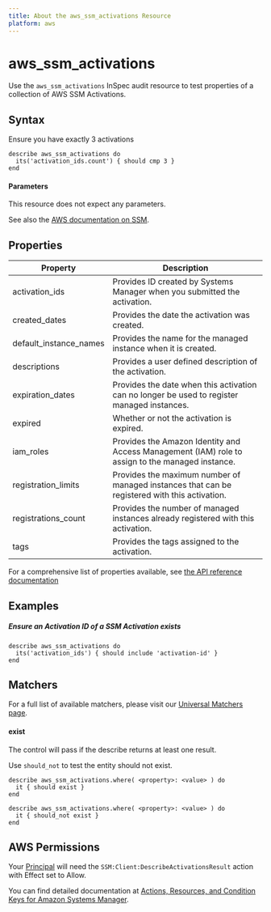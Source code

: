 ```yaml
---
title: About the aws_ssm_activations Resource
platform: aws
---
```


# aws\_ssm\_activations

Use the `aws_ssm_activations` InSpec audit resource to test properties of a collection of AWS SSM Activations.

## Syntax

 Ensure you have exactly 3 activations

    describe aws_ssm_activations do
      its('activation_ids.count') { should cmp 3 }
    end
    
#### Parameters

This resource does not expect any parameters.

See also the [AWS documentation on SSM](https://docs.aws.amazon.com/systems-manager/?id=docs_gateway).

## Properties

|Property                     | Description|
| ---                         | --- |
|activation\_ids              | Provides  ID created by Systems Manager when you submitted the activation. |
|created\_dates               | Provides the date the activation was created. |
|default\_instance\_names     | Provides the name for the managed instance when it is created. |
|descriptions                 | Provides a user defined description of the activation. |
|expiration\_dates            | Provides the date when this activation can no longer be used to register managed instances. |
|expired                      | Whether or not the activation is expired. |
|iam\_roles                   | Provides the Amazon Identity and Access Management (IAM) role to assign to the managed instance. |
|registration\_limits         | Provides the maximum number of managed instances that can be registered with this activation. |
|registrations\_count         | Provides the number of managed instances already registered with this activation. |
|tags                         | Provides the tags assigned to the activation. |

For a comprehensive list of properties available, see [the API reference documentation](https://docs.aws.amazon.com/systems-manager/latest/APIReference/API_Activation.html)

## Examples

##### Ensure an Activation ID of a SSM Activation exists
    describe aws_ssm_activations do
      its('activation_ids') { should include 'activation-id' }
    end

## Matchers

For a full list of available matchers, please visit our [Universal Matchers page](https://www.inspec.io/docs/reference/matchers/).

#### exist

The control will pass if the describe returns at least one result.

Use `should_not` to test the entity should not exist.

    describe aws_ssm_activations.where( <property>: <value> ) do
      it { should exist }
    end

    describe aws_ssm_activations.where( <property>: <value> ) do
      it { should_not exist }
    end

## AWS Permissions

Your [Principal](https://docs.aws.amazon.com/IAM/latest/UserGuide/intro-structure.html#intro-structure-principal) will need the `SSM:Client:DescribeActivationsResult` action with Effect set to Allow.

You can find detailed documentation at [Actions, Resources, and Condition Keys for Amazon Systems Manager](https://docs.aws.amazon.com/IAM/latest/UserGuide/list_awssystemsmanager.html).